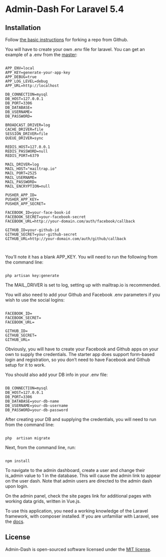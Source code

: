 # Admin-Dash For Laravel 5.4
## Installation

Follow [the basic instructions](https://help.github.com/articles/fork-a-repo/) for forking a repo from Github.

You will have to create your own .env file for laravel.  You can get an example of a .env from the [master](https://github.com/laravel/laravel/blob/master/.env.example):

~~~~

APP_ENV=local
APP_KEY=generate-your-app-key
APP_DEBUG=true
APP_LOG_LEVEL=debug
APP_URL=http://localhost

DB_CONNECTION=mysql
DB_HOST=127.0.0.1
DB_PORT=3306
DB_DATABASE=
DB_USERNAME=
DB_PASSWORD=

BROADCAST_DRIVER=log
CACHE_DRIVER=file
SESSION_DRIVER=file
QUEUE_DRIVER=sync

REDIS_HOST=127.0.0.1
REDIS_PASSWORD=null
REDIS_PORT=6379

MAIL_DRIVER=log
MAIL_HOST="mailtrap.io"
MAIL_PORT=2525
MAIL_USERNAME=
MAIL_PASSWORD=
MAIL_ENCRYPTION=null

PUSHER_APP_ID=
PUSHER_APP_KEY=
PUSHER_APP_SECRET=

FACEBOOK_ID=your-face-book-id
FACEBOOK_SECRET=your-facebook-secret
FACEBOOK_URL=http://your-domain.com/auth/facebook/callback

GITHUB_ID=your-github-id
GITHUB_SECRET=your-github-secret
GITHUB_URL=http://your-domain.com/auth/github/callback



~~~~ 

You’ll note it has a blank APP_KEY.  You will need to run the following from the command line:

~~~~

php artisan key:generate

~~~~

The MAIL_DRIVER is set to log, setting up with mailtrap.io is recommended.

You will also need to add your Github and Facebook .env parameters if you wish to use the social logins:

~~~~

FACEBOOK_ID=
FACEBOOK_SECRET=
FACEBOOK_URL=

GITHUB_ID=
GITHUB_SECRET=
GITHUB_URL=

~~~~

Obviously, you will have to create your Facebook and Github apps on your own to supply the credentials.  The starter app does support form-based login and registration, so you don’t need to have Facebook and Github setup for it to work.

You should also add your DB info in your .env file:

~~~~

DB_CONNECTION=mysql
DB_HOST=127.0.0.1
DB_PORT=3306
DB_DATABASE=your-db-name
DB_USERNAME=your-db-username
DB_PASSWORD=your-db-password

~~~~

After creating your DB and supplying the credentials, you will need to run from the command line:

~~~~

php  artisan migrate

~~~~

Next, from the command line,  run:

~~~~

npm install

~~~~

To navigate to the admin dashboard, create a user and change their is_admin value to 1 in the database.  This will cause the admin link to appear on the user dash.  Note that admin users are directed to the admin dash upon login.

On the admin panel, check the site pages link for additional pages with working data grids, written in Vue.js.

To use this application, you need a working knowledge of the Laravel framework, with composer installed.  If you are unfamiliar with Laravel, see the [docs](https://laravel.com/docs/5.4).
## License

Admin-Dash is open-sourced software licensed under the [MIT license](http://opensource.org/licenses/MIT).